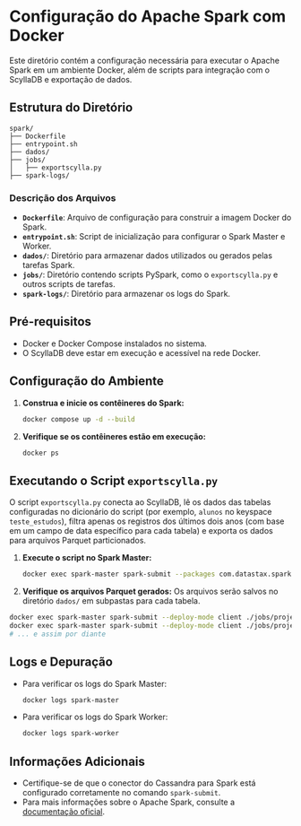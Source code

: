 # Configuração do Apache Spark com Docker

Este diretório contém a configuração necessária para executar o Apache Spark em um ambiente Docker, além de scripts para integração com o ScyllaDB e exportação de dados.

## Estrutura do Diretório

```
spark/
├── Dockerfile
├── entrypoint.sh
├── dados/
├── jobs/
│   ├── exportscylla.py
├── spark-logs/
```

### Descrição dos Arquivos

- **`Dockerfile`**: Arquivo de configuração para construir a imagem Docker do Spark.
- **`entrypoint.sh`**: Script de inicialização para configurar o Spark Master e Worker.
- **`dados/`**: Diretório para armazenar dados utilizados ou gerados pelas tarefas Spark.
- **`jobs/`**: Diretório contendo scripts PySpark, como o `exportscylla.py` e outros scripts de tarefas.
- **`spark-logs/`**: Diretório para armazenar os logs do Spark.

## Pré-requisitos

- Docker e Docker Compose instalados no sistema.
- O ScyllaDB deve estar em execução e acessível na rede Docker.

## Configuração do Ambiente

1. **Construa e inicie os contêineres do Spark:**
   ```bash
   docker compose up -d --build
   ```

2. **Verifique se os contêineres estão em execução:**
   ```bash
   docker ps
   ```

## Executando o Script `exportscylla.py`

O script `exportscylla.py` conecta ao ScyllaDB, lê os dados das tabelas configuradas no dicionário do script (por exemplo, `alunos` no keyspace `teste_estudos`), filtra apenas os registros dos últimos dois anos (com base em um campo de data específico para cada tabela) e exporta os dados para arquivos Parquet particionados.

1. **Execute o script no Spark Master:**
   ```bash
   docker exec spark-master spark-submit --packages com.datastax.spark:spark-cassandra-connector_2.12:3.3.0 ./jobs/exportscylla.py
   ```

2. **Verifique os arquivos Parquet gerados:**
   Os arquivos serão salvos no diretório `dados/` em subpastas para cada tabela.


```bash
docker exec spark-master spark-submit --deploy-mode client ./jobs/projeto1-tarefa1.py
docker exec spark-master spark-submit --deploy-mode client ./jobs/projeto1-tarefa2.py
# ... e assim por diante
```

## Logs e Depuração

- Para verificar os logs do Spark Master:
  ```bash
  docker logs spark-master
  ```

- Para verificar os logs do Spark Worker:
  ```bash
  docker logs spark-worker
  ```

## Informações Adicionais

- Certifique-se de que o conector do Cassandra para Spark está configurado corretamente no comando `spark-submit`.
- Para mais informações sobre o Apache Spark, consulte a [documentação oficial](https://spark.apache.org/docs/latest/).